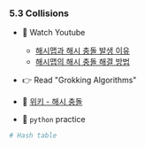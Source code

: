 ### 5.3 Collisions



- 🍒 Watch Youtube
    - [해시맵과 해시 충돌 발생 이유](https://www.youtube.com/watch?v=tEOkPaZXGOk)
    - [해시맵의 해시 충돌 해결 방법](https://www.youtube.com/watch?v=dKqv1mQotNU)
    


- 👉 Read "Grokking Algorithms"


- 🍑 [위키 - 해시 충돌](https://ko.wikipedia.org/wiki/%ED%95%B4%EC%8B%9C_%EC%B6%A9%EB%8F%8C)




- 🐍 `python` practice

```python
# Hash table

```
